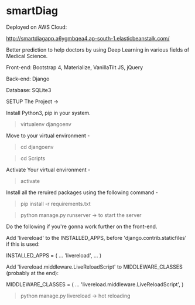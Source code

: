 # smartDiag

Deployed on AWS Cloud:

http://smartdiagapp.a6ygmbqea4.ap-south-1.elasticbeanstalk.com/

Better prediction to help doctors by using Deep Learning in various fields of Medical Science.

Front-end:
Bootstrap 4,
Materialize,
VanillaTilt JS,
jQuery

Back-end:
Django

Database:
SQLite3




SETUP The Project ->

Install Python3, pip in your system.

> virtualenv djangoenv

Move to your virtual environment - 
> cd djangoenv

> cd Scripts

Activate Your virtual environment -
> activate

Install all the reruired packages using the following command - 
> pip install -r requirements.txt

> python manage.py runserver  -> to start the server



Do the following if you're gonna work further on the front-end.


Add 'livereload' to the INSTALLED_APPS, before 'django.contrib.staticfiles' if this is used:

INSTALLED_APPS = (
    ...
    'livereload',
    ...
)

Add 'livereload.middleware.LiveReloadScript' to MIDDLEWARE_CLASSES (probably at the end):

MIDDLEWARE_CLASSES = (
    ...
    'livereload.middleware.LiveReloadScript',
)

> python manage.py livereload  -> hot reloading
